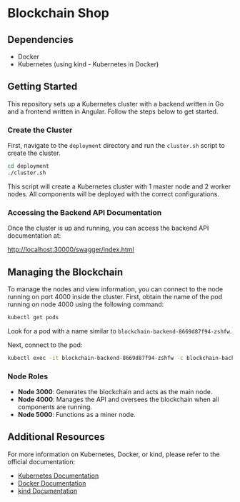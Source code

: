 # Blockchain Shop

## Dependencies

* Docker
* Kubernetes (using kind - Kubernetes in Docker)

## Getting Started

This repository sets up a Kubernetes cluster with a backend written in Go and a frontend written in Angular. Follow the steps below to get started.

### Create the Cluster

First, navigate to the `deployment` directory and run the `cluster.sh` script to create the cluster.

```bash
cd deployment
./cluster.sh
```

This script will create a Kubernetes cluster with 1 master node and 2 worker nodes. All components will be deployed with the correct configurations.

### Accessing the Backend API Documentation

Once the cluster is up and running, you can access the backend API documentation at:

[http://localhost:30000/swagger/index.html](http://localhost:30000/swagger/index.html)

## Managing the Blockchain

To manage the nodes and view information, you can connect to the node running on port 4000 inside the cluster. First, obtain the name of the pod running on node 4000 using the following command:

```bash
kubectl get pods
```

Look for a pod with a name similar to `blockchain-backend-8669d87f94-zshfw`.

Next, connect to the pod:

```bash
kubectl exec -it blockchain-backend-8669d87f94-zshfw -c blockchain-backend-4000 -- /bin/sh
```

### Node Roles

* **Node 3000**: Generates the blockchain and acts as the main node.
* **Node 4000**: Manages the API and oversees the blockchain when all components are running.
* **Node 5000**: Functions as a miner node.

## Additional Resources

For more information on Kubernetes, Docker, or kind, please refer to the official documentation:
- [Kubernetes Documentation](https://kubernetes.io/docs/)
- [Docker Documentation](https://docs.docker.com/)
- [kind Documentation](https://kind.sigs.k8s.io/)
